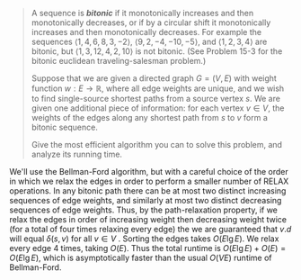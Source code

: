 > A sequence is **_bitonic_** if it monotonically increases and then monotonically decreases, or if by a circular shift it monotonically increases and then monotonically decreases. For example the sequences $\langle 1, 4, 6, 8, 3, -2 \rangle$, $\langle 9, 2, -4, -10, -5 \rangle$, and $\langle 1, 2, 3, 4 \rangle$ are bitonic, but $\langle 1, 3, 12, 4, 2, 10 \rangle$ is not bitonic. (See Problem 15-3 for the bitonic euclidean traveling-salesman problem.)
>
> Suppose that we are given a directed graph $G = (V, E)$ with weight function $w: E \to \mathbb R$, where all edge weights are unique, and we wish to find single-source shortest paths from a source vertex $s$. We are given one additional piece of information: for each vertex $v \in V$, the weights of the edges along any shortest path from $s$ to $v$ form a bitonic sequence.
>
> Give the most efficient algorithm you can to solve this problem, and analyze its running time.

We'll use the Bellman-Ford algorithm, but with a careful choice of the order in which we relax the edges in order to perform a smaller number of $\text{RELAX}$ operations. In any bitonic path there can be at most two distinct increasing sequences of edge weights, and similarly at most two distinct decreasing sequences of edge weights. Thus, by the path-relaxation property, if we relax the edges in order of increasing weight then decreasing weight twice (for a total of four times relaxing every edge) the we are guaranteed that $v.d$ will equal $\delta(s, v)$ for all $v \in V$ . Sorting the edges takes $O(E\lg E)$. We relax every edge $4$ times, taking $O(E)$. Thus the total runtime is $O(E\lg E) + O(E) = O(E\lg E)$, which is asymptotically faster than the usual $O(VE)$ runtime of Bellman-Ford.
